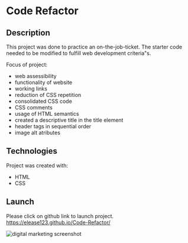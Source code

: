 # Code Refactor 

## Description
This project was done to practice an on-the-job-ticket. The starter code needed to be modified to fulfill web development criteria"s.

Focus of project:

* web assessibility
* functionality of website
* working links
* reduction of CSS repetition
* consolidated CSS code
* CSS comments
* usage of HTML semantics
* created a descriptive title in the title element
* header tags in sequential order
* image alt atributes

## Technologies
Project was created with:
* HTML
* CSS

## Launch
Please click on github link to launch project.
https://elease123.github.io/Code-Refactor/

![digital marketing screenshot](https://user-images.githubusercontent.com/89282394/140662447-81c0745c-bcfe-43d4-91c0-acfa91e9bd4c.png)








